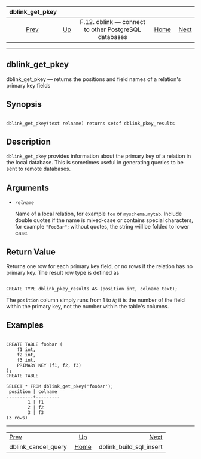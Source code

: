 <!--?xml version="1.0" encoding="UTF-8" standalone="no"?-->

|                        dblink\_get\_pkey                        |                                                                          |                                                      |                                                       |                                                                         |
| :-------------------------------------------------------------: | :----------------------------------------------------------------------- | :--------------------------------------------------: | ----------------------------------------------------: | ----------------------------------------------------------------------: |
| [Prev](contrib-dblink-cancel-query.html "dblink_cancel_query")  | [Up](dblink.html "F.12. dblink — connect to other PostgreSQL databases") | F.12. dblink — connect to other PostgreSQL databases | [Home](index.html "PostgreSQL 17devel Documentation") |  [Next](contrib-dblink-build-sql-insert.html "dblink_build_sql_insert") |

***



## dblink\_get\_pkey

dblink\_get\_pkey — returns the positions and field names of a relation's primary key fields

## Synopsis

```

dblink_get_pkey(text relname) returns setof dblink_pkey_results
```

## Description

`dblink_get_pkey` provides information about the primary key of a relation in the local database. This is sometimes useful in generating queries to be sent to remote databases.

## Arguments

*   *`relname`*

    Name of a local relation, for example `foo` or `myschema.mytab`. Include double quotes if the name is mixed-case or contains special characters, for example `"FooBar"`; without quotes, the string will be folded to lower case.

## Return Value

Returns one row for each primary key field, or no rows if the relation has no primary key. The result row type is defined as

```

CREATE TYPE dblink_pkey_results AS (position int, colname text);
```

The `position` column simply runs from 1 to *`N`*; it is the number of the field within the primary key, not the number within the table's columns.

## Examples

```

CREATE TABLE foobar (
    f1 int,
    f2 int,
    f3 int,
    PRIMARY KEY (f1, f2, f3)
);
CREATE TABLE

SELECT * FROM dblink_get_pkey('foobar');
 position | colname
----------+---------
        1 | f1
        2 | f2
        3 | f3
(3 rows)
```

***

|                                                                 |                                                                          |                                                                         |
| :-------------------------------------------------------------- | :----------------------------------------------------------------------: | ----------------------------------------------------------------------: |
| [Prev](contrib-dblink-cancel-query.html "dblink_cancel_query")  | [Up](dblink.html "F.12. dblink — connect to other PostgreSQL databases") |  [Next](contrib-dblink-build-sql-insert.html "dblink_build_sql_insert") |
| dblink\_cancel\_query                                           |           [Home](index.html "PostgreSQL 17devel Documentation")          |                                              dblink\_build\_sql\_insert |
